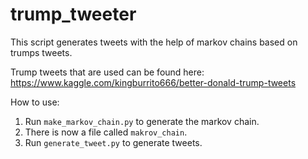 # trump_tweeter

This script generates tweets with the help of markov chains based on trumps tweets.

Trump tweets that are used can be found here:
https://www.kaggle.com/kingburrito666/better-donald-trump-tweets

How to use:
1. Run `make_markov_chain.py` to generate the markov chain.
2. There is now a file called `makrov_chain`.
3. Run `generate_tweet.py` to generate tweets.
